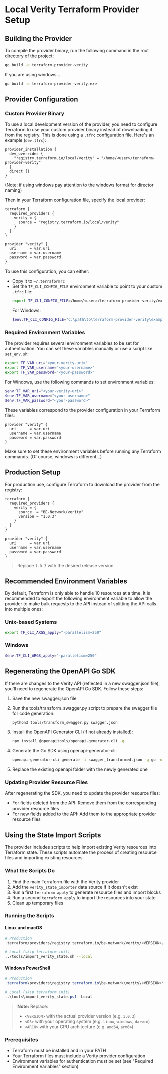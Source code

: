 # Local Verity Terraform Provider Setup

## Building the Provider

To compile the provider binary, run the following command in the root directory of the project:

```bash
go build -o terraform-provider-verity
```

If you are using windows...

```bash
go build -o terraform-provider-verity.exe
```


## Provider Configuration

### Custom Provider Binary

To use a local development version of the provider, you need to configure Terraform to use your custom provider binary instead of downloading it from the registry. This is done using a `.tfrc` configuration file. Here's an example (`dev.tfrc`):

```hcl
provider_installation {
  dev_overrides {
    "registry.terraform.io/local/verity" = "/home/<user>/terraform-provider-verity"
  }
  direct {}
}
```
(Note: if using windows pay attention to the windows format for director naming)

Then in your Terraform configuration file, specify the local provider:

```hcl
terraform {
  required_providers {
    verity = {
      source = "registry.terraform.io/local/verity"
    }
  }
}

provider "verity" {
  uri      = var.uri
  username = var.username
  password = var.password
}
```


To use this configuration, you can either:
- Copy it to `~/.terraformrc`
- Set the `TF_CLI_CONFIG_FILE` environment variable to point to your custom `.tfrc` file:
  ```bash
  export TF_CLI_CONFIG_FILE=/home/<user>/terraform-provider-verity/examples/dev.tfrc
  ```
  For Windows:
  ```powershell
  $env:TF_CLI_CONFIG_FILE="C:\path\to\terraform-provider-verity\examples\dev.tfrc"
  ```

### Required Environment Variables

The provider requires several environment variables to be set for authentication. You can set these variables manually or use a script like `set_env.sh`:

```bash
export TF_VAR_uri="<your-verity-uri>"
export TF_VAR_username="<your-username>"
export TF_VAR_password="<your-password>"
```

For Windows, use the following commands to set environment variables:

```powershell
$env:TF_VAR_uri="<your-verity-uri>"
$env:TF_VAR_username="<your-username>"
$env:TF_VAR_password="<your-password>"
```

These variables correspond to the provider configuration in your Terraform files:

```hcl
provider "verity" {
  uri      = var.uri
  username = var.username
  password = var.password
}
```

Make sure to set these environment variables before running any Terraform commands. (Of course, windows is different...)


## Production Setup

For production use, configure Terraform to download the provider from the registry:

```hcl
terraform {
  required_providers {
    verity = {
      source  = "BE-Network/verity"
      version = "1.0.3"
    }
  }
}

provider "verity" {
  uri      = var.uri
  username = var.username
  password = var.password
}
```

> Replace `1.0.3` with the desired release version.

## Recommended Environment Variables

By default, Terraform is only able to handle 10 resources at a time. It is recommended to export the following environment variable to allow the provider to make bulk requests to the API instead of splitting the API calls into multiple ones:

### Unix-based Systems
```bash
export TF_CLI_ARGS_apply="-parallelism=250"
```

### Windows
```powershell
$env:TF_CLI_ARGS_apply="-parallelism=250"
```

## Regenerating the OpenAPI Go SDK

If there are changes to the Verity API (reflected in a new swagger.json file), you'll need to regenerate the OpenAPI Go SDK. Follow these steps:

1. Save the new swagger.json file

2. Run the tools/transform_swagger.py script to prepare the swagger file for code generation:
   ```bash
   python3 tools/transform_swagger.py swagger.json
   ```

3. Install the OpenAPI Generator CLI (if not already installed):
   ```bash
   npm install @openapitools/openapi-generator-cli -g
   ```

4. Generate the Go SDK using openapi-generator-cli:
   ```bash
   openapi-generator-cli generate -i swagger_transformed.json -g go -o ./openapi
   ```

5. Replace the existing openapi folder with the newly generated one

### Updating Provider Resource Files

After regenerating the SDK, you need to update the provider resource files:

- For fields deleted from the API: Remove them from the corresponding provider resource files
- For new fields added to the API: Add them to the appropriate provider resource files

## Using the State Import Scripts

The provider includes scripts to help import existing Verity resources into Terraform state. These scripts automate the process of creating resource files and importing existing resources.

### What the Scripts Do

1. Find the main Terraform file with the Verity provider
2. Add the `verity_state_importer` data source if it doesn't exist
3. Run a first `terraform apply` to generate resource files and import blocks
4. Run a second `terraform apply` to import the resources into your state
5. Clean up temporary files

### Running the Scripts

#### Linux and macOS

```bash
# Production
.terraform/providers/registry.terraform.io/be-network/verity/<VERSION>/<OS>_<ARCH>/tools/import_verity_state.sh

# Local (skip terraform init)
../tools/import_verity_state.sh --local
```

#### Windows PowerShell

```powershell
# Production
.terraform\providers\registry.terraform.io\be-network\verity\<VERSION>\<OS>_<ARCH>\tools\import_verity_state.ps1

# Local (skip terraform init)
..\tools\import_verity_state.ps1 -Local
```

> **Note:** Replace:
> - `<VERSION>` with the actual provider version (e.g. `1.0.3`)
> - `<OS>` with your operating system (e.g. `linux`, `windows`, `darwin`)
> - `<ARCH>` with your CPU architecture (e.g. `amd64`, `arm64`)

### Prerequisites

- Terraform must be installed and in your PATH
- Your Terraform files must include a Verity provider configuration
- Environment variables for authentication must be set (see "Required Environment Variables" section)
